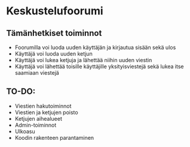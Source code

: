 # Keskustelufoorumi

## Tämänhetkiset toiminnot
- Foorumilla voi luoda uuden käyttäjän ja kirjautua sisään sekä ulos
- Käyttäjä voi luoda uuden ketjun
- Käyttäjä voi lukea ketjuja ja lähettää niihin uuden viestin
- Käyttäjä voi lähettää toisille käyttäjille yksityisviestejä sekä lukea itse saamiaan viestejä

## TO-DO:
- Viestien hakutoiminnot
- Viestien ja ketjujen poisto
- Ketjujen aihealueet
- Admin-toiminnot
- Ulkoasu
- Koodin rakenteen parantaminen
